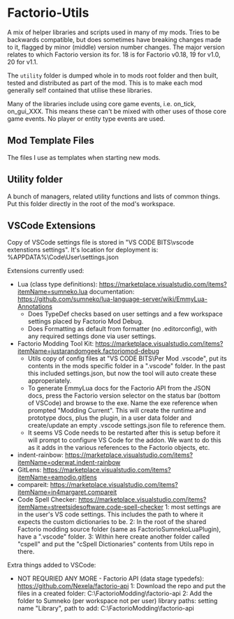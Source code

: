 # Factorio-Utils
A mix of helper libraries and scripts used in many of my mods. Tries to be backwards compatible, but does sometimes have breaking changes made to it, flagged by minor (middle) version number changes.
The major version relates to which Factorio version its for. 18 is for Factorio v0.18, 19 for v1.0, 20 for v1.1.

The `utility` folder is dumped whole in to mods root folder and then built, tested and distributed as part of the mod. This is to make each mod generally self contained that utilise these libraries.

Many of the libraries include using core game events, i.e. on_tick, on_gui_XXX. This means these can't be mixed with other uses of those core game events. No player or entity type events are used.


Mod Template Files
-----------
The files I use as templates when starting new mods.


Utility folder
-----------
A bunch of managers, related utility functions and lists of common things. Put this folder directly in the root of the mod's workspace.


VSCode Extensions
----------

Copy of VSCode settings file is stored in "VS CODE BITS\vscode extenstions settings". It's location for deployment is: %APPDATA%\Code\User\settings.json

Extensions currently used:
 - Lua (class type definitions): https://marketplace.visualstudio.com/items?itemName=sumneko.lua    documentation: https://github.com/sumneko/lua-language-server/wiki/EmmyLua-Annotations
	- Does TypeDef checks based on user settings and a few workspace settings placed by Factorio Mod Debug.
	- Does Formatting as default from formatter (no .editorconfig), with any required settings done via user settings.
 - Factorio Modding Tool Kit: https://marketplace.visualstudio.com/items?itemName=justarandomgeek.factoriomod-debug
	- Utils copy of config files at "VS CODE BITS\Per Mod .vscode", put its contents in the mods specific folder in a ".vscode" folder. In the past this included settings.json, but now the tool will auto create these approperiately.
	- To generate EmmyLua docs for the Factorio API from the JSON docs, press the Factorio version selector on the status bar (bottom of VSCode) and browse to the exe. Name the exe reference when prompted "Modding Current". This will create the runtime and prototype docs, plus the plugin, in a user data folder and create/update an empty .vscode settings.json file to reference them.
	- It seems VS Code needs to be restarted after this is setup before it will prompt to configure VS Code for the addon. We want to do this as it adds in the various references to the Factorio objects, etc.
 - indent-rainbow: https://marketplace.visualstudio.com/items?itemName=oderwat.indent-rainbow
 - GitLens: https://marketplace.visualstudio.com/items?itemName=eamodio.gitlens
 - compareit: https://marketplace.visualstudio.com/items?itemName=in4margaret.compareit
 - Code Spell Checker: https://marketplace.visualstudio.com/items?itemName=streetsidesoftware.code-spell-checker
	1: most settings are in the user's VS code settings. This includes the path to where it expects the custom dictionaries to be.
	2: In the root of the shared Factorio modding source folder (same as FactorioSumnekoLuaPlugin), have a ".vscode" folder.
	3: Within here create another folder called "cspell" and put the "cSpell Dictionaries" contents from Utils repo in there.
	
Extra things added to VSCode:
 - NOT REQURIED ANY MORE - Factorio API (data stage typedefs): https://github.com/Nexela/factorio-api
	1: Download the repo and put the files in a created folder: C:\FactorioModding\factorio-api
	2: Add the folder to Sumneko (per workspace not per user) library paths: setting name "Library", path to add: C:\FactorioModding\factorio-api